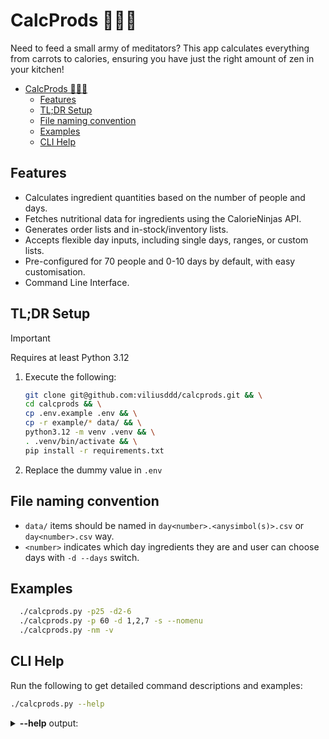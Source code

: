 # CalcProds 👨🏼‍🍳

Need to feed a small army of meditators? This app calculates everything from carrots to calories, ensuring you have just the right amount of zen in your kitchen!

- [CalcProds 👨🏼‍🍳](#calcprods-)
  - [Features](#features)
  - [TL;DR Setup](#tldr-setup)
  - [File naming convention](#file-naming-convention)
  - [Examples](#examples)
  - [CLI Help](#cli-help)

## Features

- Calculates ingredient quantities based on the number of people and days.
- Fetches nutritional data for ingredients using the CalorieNinjas API.
- Generates order lists and in-stock/inventory lists.
- Accepts flexible day inputs, including single days, ranges, or custom lists.
- Pre-configured for 70 people and 0-10 days by default, with easy customisation.
- Command Line Interface.

## TL;DR Setup

> [!IMPORTANT]
> Requires at least Python 3.12

1. Execute the following:

    ```sh
    git clone git@github.com:viliusddd/calcprods.git && \
    cd calcprods && \
    cp .env.example .env && \
    cp -r example/* data/ && \
    python3.12 -m venv .venv && \
    . .venv/bin/activate && \
    pip install -r requirements.txt
    ```
2. Replace the dummy value in `.env`

## File naming convention

- `data/` items should be named in `day<number>.<anysimbol(s)>.csv` or `day<number>.csv` way.
- `<number>` indicates which day ingredients they are and user can choose days with `-d --days` switch.

## Examples

```sh
  ./calcprods.py -p25 -d2-6
  ./calcprods.py -p 60 -d 1,2,7 -s --nomenu
  ./calcprods.py -nm -v
```

## CLI Help

Run the following to get detailed command descriptions and examples:

```sh
./calcprods.py --help
```

<details>
  <summary><b>--help</b> output:</summary>

  <pre>
Generate list of ingredients with the quantity for particular number of days and people. Get the nutrition values of ingredients.
This app is can be used in multiple day retreat kitchens, but it is optimized for Dhamma.org meditation center kitchen, where courses happen multiple times a year.

Usage: calcprods [-s|-o|-n] [-p PEOPLE] [-d DAYS] [-vmh]

Try:
  ./calcprods.py -p25 -d2-6
  ./calcprods.py -p 60 -d 1,2,7 -s --nomenu
  ./calcprods.py -nm -v

Options:
  -h --help           Show this screen and exit.
  -s --instock        Generate empty instock list.
  -o --order          Generate order list.
  -n --nutrition      It requires calorieninjas.com api key as
                      FOOD_API_KEY environment variable.
  -p --people NUMBER  Number of peaople. [default: 70]
  -d --days NUMBER    Number of days. In 1 or 1-3 or 1,2,5 form.
                      [default: 0-10]
  -m --nomenu         Skip menu selection and use switches instead.
  -v                  Print output table to the terminal.</pre>
